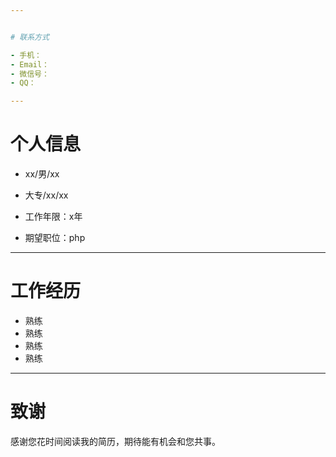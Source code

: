 ```yaml
---


# 联系方式

- 手机：
- Email：
- 微信号：
- QQ：

---
```


# 个人信息

 - xx/男/xx
 - 大专/xx/xx
 - 工作年限：x年

 - 期望职位：php

---

# 工作经历


- 熟练
- 熟练
- 熟练
- 熟练



---

# 致谢
感谢您花时间阅读我的简历，期待能有机会和您共事。
